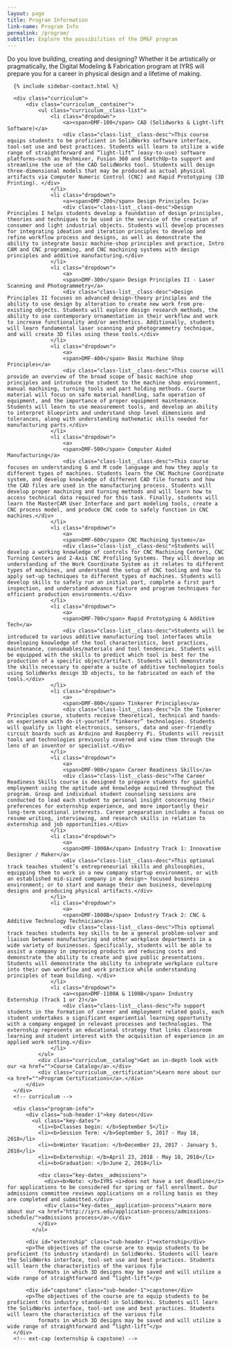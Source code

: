 ```yaml
---
layout: page
title: Program Information
link-name: Program Info
permalink: /program/
subtitle: Explore the possibilities of the DM&F program
---
```

<section class="curriculum-page">
  <div class="grid-container flex">
      <div class="page__intro-text">Do you love building, creating and designing? Whether it be artistically or pragmatically, the Digital Modeling & Fabrication program at IYRS will prepare you for a career in physical design and a lifetime of making.</div>

      {% include sidebar-contact.html %}

      <div class="curriculum">
          <div class="curriculum__container">
              <ul class="curriculum__class-list">
                  <li class="dropdown">
                      <a><span>DMF-100</span> CAD (Solidworks & Light-lift Software)</a>
                      <div class="class-list__class-desc">This course equips students to be proficient in SolidWorks software interface, tool-set use and best practices. Students will learn to utilize a wide range of straightforward and “light-lift” (easy-to-use) software platforms—such as Meshmixer, Fusion 360 and SketchUp—to support and streamline the use of the CAD SolidWorks tool. Students will design three-dimensional models that may be produced as actual physical artifacts via Computer Numeric Control (CNC) and Rapid Prototyping (3D Printing). </div>
                  </li>
                  <li class="dropdown">
                      <a><span>DMF-200</span> Design Principles I</a>
                      <div class="class-list__class-desc">Design Principles I helps students develop a foundation of design principles, theories and techniques to be used in the service of the creation of consumer and light industrial objects. Students will develop processes for integrating ideation and iteration principles to develop and refine workflow process and designs, as well as demonstrate the ability to integrate basic machine-shop principles and practice, Intro CAM and CNC programming, and CNC machining systems with design principles and additive manufacturing.</div>
                  </li>
                  <li class="dropdown">
                      <a>
                      <span>DMF-300</span> Design Principles II - Laser Scanning and Photogrammetry</a>
                      <div class="class-list__class-desc">Design Principles II focuses on advanced design-theory principles and the ability to use design by alteration to create new work from pre-existing objects. Students will explore design research methods, the ability to use contemporary ornamentation in their workflow and work to increase functionality and/or aesthetics. Additionally, students will learn fundamental laser scanning and photogrammetry technique, and will create 3D files using these tools.</div>
                  </li>
                  <li class="dropdown">
                      <a>
                      <span>DMF-400</span> Basic Machine Shop Principles</a>
                      <div class="class-list__class-desc">This course will provide an overview of the broad scope of basic machine shop principles and introduce the student to the machine shop environment, manual machining, turning tools and part holding methods. Course material will focus on safe material handling, safe operation of equipment, and the importance of proper equipment maintenance. Students will learn to use measurement tools, and develop an ability to interpret blueprints and understand shop level dimensions and tolerances, along with understanding mathematic skills needed for manufacturing parts.</div>
                  </li>
                  <li class="dropdown">
                      <a>
                      <span>DMF-500</span> Computer Aided Manufacturing</a>
                      <div class="class-list__class-desc">This course focuses on understanding G and M code language and how they apply to different types of machines. Students learn the CNC Machine Coordinate system, and develop knowledge of different CAD file formats and how the CAD files are used in the manufacturing process. Students will develop proper machining and turning methods and will learn how to access technical data required for this task. Finally, students will learn the MasterCAM User Interface and part modeling tools, create a CNC process model, and produce CNC code to safely function in CNC machines.</div>
                  </li>
                  <li class="dropdown">
                      <a>
                      <span>DMF-600</span> CNC Machining Systems</a>
                      <div class="class-list__class-desc">Students will develop a working knowledge of controls for CNC Machining Centers, CNC Turning Centers and 2-Axis CNC Profiling Systems. They will develop an understanding of the Work Coordinate System as it relates to different types of machines, and understand the setup of CNC tooling and how to apply set-up techniques to different types of machines. Students will develop skills to safely run an initial part, complete a first part inspection, and understand advance fixture and program techniques for efficient production environments.</div>
                  </li>
                  <li class="dropdown">
                      <a>
                      <span>DMF-700</span> Rapid Prototyping & Additive Tech</a>
                      <div class="class-list__class-desc">Students will be introduced to various additive manufacturing tool interfaces while developing knowledge of the tool characteristics, best practices, maintenance, consumables/materials and tool tendencies. Students will be equipped with the skills to predict which tool is best for the production of a specific object/artifact. Students will demonstrate the skills necessary to operate a suite of additive technologies tools using SolidWorks design 3D objects, to be fabricated on each of the tools.</div>
                  </li>
                  <li class="dropdown">
                      <a>
                      <span>DMF-800</span> Tinkerer Principles</a>
                      <div class="class-list__class-desc">In the Tinkerer Principles course, students receive theoretical, technical and hands-on experience with do-it-yourself “tinkerer” technologies. Students will qualify in light electronics, sensors, data and user-friendly circuit boards such as Arduino and Raspberry Pi. Students will revisit tools and technologies previously covered and view them through the lens of an inventor or specialist.</div>
                  </li>
                  <li class="dropdown">
                      <a>
                      <span>DMF-900</span> Career Readiness Skills</a>
                      <div class="class-list__class-desc">The Career Readiness Skills course is designed to prepare students for gainful employment using the aptitude and knowledge acquired throughout the program. Group and individual student counseling sessions are conducted to lead each student to personal insight concerning their preferences for externship experience, and more importantly their long-term vocational interests. Career preparation includes a focus on resume writing, interviewing, and research skills in relation to externship and job opportunities.</div>
                  </li>
                  <li class="dropdown">
                      <a>
                      <span>DMF-1000A</span> Industry Track 1: Innovative Designer / Maker</a>
                      <div class="class-list__class-desc">This optional track teaches student’s entrepreneurial skills and philosophies, equipping them to work in a new company startup environment, or with an established mid-sized company in a design¬ focused business environment; or to start and manage their own business, developing designs and producing physical artifacts.</div>
                  </li>
                  <li class="dropdown">
                      <a>
                      <span>DMF-1000B</span> Industry Track 2: CNC & Additive Technology Technician</a>
                      <div class="class-list__class-desc">This optional track teaches students key skills to be a general problem-solver and liaison between manufacturing and other workplace departments in a wide variety of businesses. Specifically, students will be able to assist a company in improving products and reducing costs and demonstrate the ability to create and give public presentations.  Students will demonstrate the ability to integrate workplace culture into their own workflow and work practice while understanding principles of team building. </div>
                  </li>
                  <li class="dropdown">
                      <a><span>DMF-1100A & 1100B</span> Industry Externship (Track 1 or 2)</a>
                      <div class="class-list__class-desc">To support students in the formation of career and employment related goals, each student undertakes a significant experiential learning opportunity with a company engaged in relevant processes and technologies. The externship represents an educational strategy that links classroom learning and student interest with the acquisition of experience in an applied work setting.</div>
                  </li>
              </ul>
              <div class="curriculum__catalog">Get an in-depth look with our <a href="">Course Catalog</a>.</div>
              <div class="curriculum__certification">Learn more about our <a href="">Program Certifications</a>.</div>
          </div>
      </div>
      <!-- curriculum -->

      <div class="program-info">
          <div class="sub-header-1">key dates</div>
            <ul class="key-dates">
              <li><b>Classes begin: </b>September 5</li>
              <li><b>Session Term: </b>September 5, 2017 - May 18, 2018</li>
              <li><b>Winter Vacation: </b>December 23, 2017 - January 5, 2018</li>
              <li><b>Externship: </b>April 23, 2018 - May 18, 2018</li>
              <li><b>Graduation: </b>June 2, 2018</li>

              <div class="key-dates__admissions">
                <div><b>Note: </b>IYRS <i>does not have a set deadline</i> for applications to be considered for spring or fall enrollment. Our admissions committee reviews applications on a rolling basis as they are completed and submitted.</div>
                <div class="key-dates__application-process">Learn more about our <a href="http://iyrs.edu/application-process/admissions-schedule/">admissions process</a>.</div>
              </div>
            </ul>

          <div id="externship" class="sub-header-1">externship</div>
          <p>The objectives of the course are to equip students to be proficient (to industry standard) in SolidWorks. Students will learn the SolidWorks interface, tool-set use and best practices. Students will learn the characteristics of the various file
              formats in which 3D designs may be saved and will utilize a wide range of straightforward and “light-lift”</p>

          <div id="capstone" class="sub-header-1">capstone</div>
          <p>The objectives of the course are to equip students to be proficient (to industry standard) in SolidWorks. Students will learn the SolidWorks interface, tool-set use and best practices. Students will learn the characteristics of the various file
              formats in which 3D designs may be saved and will utilize a wide range of straightforward and “light-lift”</p>
      </div>
      <!-- ext-cap (externship & capstone) -->
  </div>
  <!-- grid-container -->

  <div class="curriculum__dot-bg"></div>

</section>
<!-- Section: curriculum-page -->


<script src="https://code.jquery.com/jquery-3.2.1.min.js" integrity="sha256-hwg4gsxgFZhOsEEamdOYGBf13FyQuiTwlAQgxVSNgt4=" crossorigin="anonymous"></script>

<script>

(function($) {
    $('.curriculum__class-list > li:eq(0) a').addClass('active').next().slideDown();

    $('.curriculum__class-list a').click(function(j) {
        var dropDown = $(this).closest('li').find('.class-list__class-desc');

        $(this).closest('.curriculum__class-list').find('.class-list__class-desc').not(dropDown).slideUp();

        if ($(this).hasClass('active')) {
            $(this).removeClass('active');
        } else {
            $(this).closest('.curriculum__class-list').find('a.active').removeClass('active');
            $(this).addClass('active');
        }

        dropDown.stop(false, true).slideToggle();

        j.preventDefault();
    });
})(jQuery);

</script>
